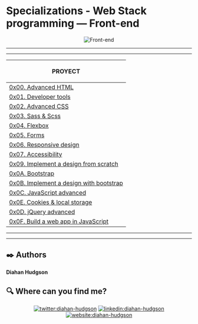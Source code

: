 # Specializations - Web Stack programming ― Front-end

<p align="center">
    <img src="https://www.cursosgis.com/wp-content/uploads/2017/06/lenguajes_1.png" alt="Front-end"></p>

***
***

| <p align="center">PROYECT</p>  |
|---|
| [0x00. Advanced HTML](https://intranet.hbtn.io/projects/582) | |
| [0x01. Developer tools](https://intranet.hbtn.io/projects/590) | |
| [0x02. Advanced CSS](https://intranet.hbtn.io/projects/583) |  |
| [0x03. Sass & Scss](https://intranet.hbtn.io/projects/363) |  |
| [0x04. Flexbox](https://intranet.hbtn.io/projects/598) |  |
| [0x05. Forms](https://intranet.hbtn.io/projects/599) |  |
| [0x06. Responsive design](https://intranet.hbtn.io/projects/600) |  |
| [0x07. Accessibility](https://intranet.hbtn.io/projects/601) |  |
| [0x09. Implement a design from scratch](https://intranet.hbtn.io/projects/622) |  |
| [0x0A. Bootstrap](https://intranet.hbtn.io/projects/623) |  |
| [0x0B. Implement a design with bootstrap](https://intranet.hbtn.io/projects/624) |  |
| [0x0C. JavaScript advanced](https://intranet.hbtn.io/projects/625) |  |
| [0x0E. Cookies & local storage](https://intranet.hbtn.io/projects/627) |  |
| [0x0D. jQuery advanced](https://intranet.hbtn.io/projects/626) |  |
| [0x0F. Build a web app in JavaScript](https://intranet.hbtn.io/projects/628) |  |

***
***

## :black_nib: Authors 

**Diahan Hudgson** 


## :mag: Where can you find me?

<p align="center">
<a href="https://twitter.com/diacaroll" target="_blank">
    <img src="https://img.icons8.com/bubbles/100/000000/twitter.png"/ alt="twitter:diahan-hudgson"></a>
<a href="https://www.linkedin.com/in/diahan-hudgson/" target="_blank">
    <img src="https://img.icons8.com/bubbles/100/000000/linkedin.png"/ alt="linkedin:diahan-hudgson"></a>
<a href="https://my-website-ten-delta.vercel.app/" target="_blank">    
    <img src="https://img.icons8.com/bubbles/100/000000/web.png"/ alt="website:diahan-hudgson"></a>
</p>